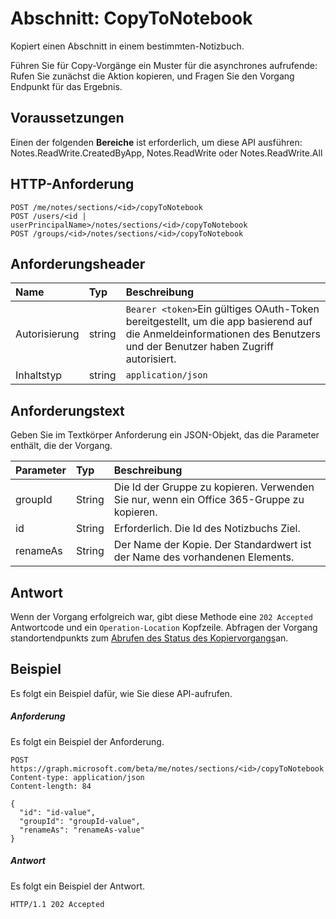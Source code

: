 # <a name="section-copytonotebook"></a>Abschnitt: CopyToNotebook
Kopiert einen Abschnitt in einem bestimmten-Notizbuch.

Führen Sie für Copy-Vorgänge ein Muster für die asynchrones aufrufende: Rufen Sie zunächst die Aktion kopieren, und Fragen Sie den Vorgang Endpunkt für das Ergebnis.
## <a name="prerequisites"></a>Voraussetzungen
Einen der folgenden **Bereiche** ist erforderlich, um diese API ausführen:   
Notes.ReadWrite.CreatedByApp, Notes.ReadWrite oder Notes.ReadWrite.All 
## <a name="http-request"></a>HTTP-Anforderung
<!-- { "blockType": "ignored" } -->
```http
POST /me/notes/sections/<id>/copyToNotebook
POST /users/<id | userPrincipalName>/notes/sections/<id>/copyToNotebook
POST /groups/<id>/notes/sections/<id>/copyToNotebook
```
## <a name="request-headers"></a>Anforderungsheader
| Name       | Typ | Beschreibung|
|:---------------|:--------|:----------|
| Autorisierung  | string  | `Bearer <token>`Ein gültiges OAuth-Token bereitgestellt, um die app basierend auf die Anmeldeinformationen des Benutzers und der Benutzer haben Zugriff autorisiert. |
| Inhaltstyp | string | `application/json` |

## <a name="request-body"></a>Anforderungstext
Geben Sie im Textkörper Anforderung ein JSON-Objekt, das die Parameter enthält, die der Vorgang.

| Parameter    | Typ   |Beschreibung|
|:---------------|:--------|:----------|
|groupId|String|Die Id der Gruppe zu kopieren. Verwenden Sie nur, wenn ein Office 365-Gruppe zu kopieren.|
|id|String|Erforderlich. Die Id des Notizbuchs Ziel. |
|renameAs|String|Der Name der Kopie. Der Standardwert ist der Name des vorhandenen Elements. |

## <a name="response"></a>Antwort
Wenn der Vorgang erfolgreich war, gibt diese Methode eine `202 Accepted` Antwortcode und ein `Operation-Location` Kopfzeile. Abfragen der Vorgang standortendpunkts zum [Abrufen des Status des Kopiervorgangs](notesoperation_get.md)an.

## <a name="example"></a>Beispiel
Es folgt ein Beispiel dafür, wie Sie diese API-aufrufen.
##### <a name="request"></a>Anforderung
Es folgt ein Beispiel der Anforderung.
<!-- {
  "blockType": "request",
  "name": "section_copytonotebook"
}-->
```http
POST https://graph.microsoft.com/beta/me/notes/sections/<id>/copyToNotebook
Content-type: application/json
Content-length: 84

{
  "id": "id-value",
  "groupId": "groupId-value",
  "renameAs": "renameAs-value"
}
```

##### <a name="response"></a>Antwort
Es folgt ein Beispiel der Antwort.
<!-- {
  "blockType": "response",
  "truncated": true,
  "@odata.type": "microsoft.graph.copystatusmodel"
} -->
```http
HTTP/1.1 202 Accepted
```

<!-- uuid: 8fcb5dbc-d5aa-4681-8e31-b001d5168d79
2015-10-25 14:57:30 UTC -->
<!-- {
  "type": "#page.annotation",
  "description": "section: copyToNotebook",
  "keywords": "",
  "section": "documentation",
  "tocPath": ""
}-->